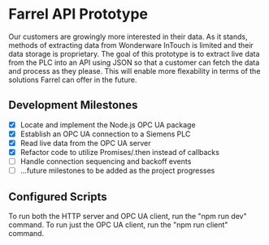 # Farrel API Prototype

Our customers are growingly more interested in their data. As it stands, methods of extracting data from Wonderware InTouch is limited and their data storage is proprietary. The goal of this prototype is to extract live data from the PLC into an API using JSON so that a customer can fetch the data and process as they please. This will enable more flexability in terms of the solutions Farrel can offer in the future.

## Development Milestones

- [x] Locate and implement the Node.js OPC UA package
- [x] Establish an OPC UA connection to a Siemens PLC
- [x] Read live data from the OPC UA server
- [x] Refactor code to utilize Promises/.then instead of callbacks
- [ ] Handle connection sequencing and backoff events
- [ ] ...future milestones to be added as the project progresses

## Configured Scripts

To run both the HTTP server and OPC UA client, run the "npm run dev" command.
To run just the OPC UA client, run the "npm run client" command.
